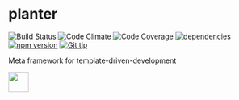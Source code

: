 planter
=====
<!-- Badge start -->

[![Build Status][my_travis_badge_url]][my_travis_url]
[![Code Climate][my_codeclimate_badge_url]][my_codeclimate_url]
[![Code Coverage][my_codeclimate_coverage_badge_url]][my_codeclimate_url]
[![dependencies][my_gemnasium_badge_url]][my_gemnasium_url]
[![npm version][my_npm_budge_url]][my_npm_url]
[![Git tip][my_gittip_budge_url]][my_gittip_url]
<!-- Badge end -->


Meta framework for template-driven-development

<!-- Banner start -->

<a href="http://nodejs.org/"><img style="height:40px;" src="http://nodejs.org/images/logos/nodejs-dark.png" height="40"></a>&nbsp;
<!-- Banner end -->


<!-- Links start -->

[nodejs_url]: http://nodejs.org/
[my_license_url]: http://raw.github.com/okunishinishi/planter/master/LICENSE
[my_travis_url]: http://travis-ci.org/okunishinishi/planter
[my_travis_badge_url]: http://img.shields.io/travis/okunishinishi/planter.svg?style=flat
[my_codeclimate_url]: http://codeclimate.com/github/okunishinishi/planter
[my_codeclimate_badge_url]: http://img.shields.io/codeclimate/github/okunishinishi/planter.svg?style=flat
[my_codeclimate_coverage_badge_url]: http://img.shields.io/codeclimate/coverage/github/okunishinishi/planter.svg?style=flat
[my_apiguide_url]: http://okunishinishi.github.io/planter/apiguide/
[my_coverage_report_url]: http://okunishinishi.github.io/planter/coverage/lcov-report/
[my_gittip_url]: http://www.gittip.com/okunishinishi/
[my_gittip_budge_url]: http://img.shields.io/gittip/okunishinishi.svg?style=flat
[my_npm_url]: http://www.npmjs.org/package/planter
[my_npm_budge_url]: http://img.shields.io/npm/v/planter.svg?style=flat
[my_tag_url]: http://github.com/okunishinishi/planter/releases/tag/
[my_tag_badge_url]: http://img.shields.io/github/tag/okunishinishi/planter.svg?style=flat
[my_gemnasium_url]: http://gemnasium.com/okunishinishi/planter
[my_gemnasium_badge_url]: http://img.shields.io/gemnasium/okunishinishi/planter.svg?style=flat
<!-- Links end-->